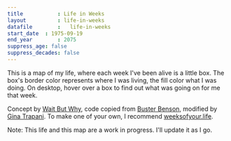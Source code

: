 ```yaml
---
title 			: Life in Weeks
layout			: life-in-weeks
datafile		:	life-in-weeks
start_date	: 1975-09-19
end_year		: 2075
suppress_age: false
suppress_decades: false
---
```


This is a map of my life, where each week I've been alive is a little box. The box's border color represents where I was living, the fill color what I was doing. On desktop, hover over a box to find out what was going on for me that week.

Concept by [Wait But Why](https://waitbutwhy.com/2014/05/life-weeks.html), code copied from [Buster Benson](https://busterbenson.com/life-in-weeks), modified by [Gina Trapani](https://ginatrapani.org). To make one of your own, I recommend [weeksofyour.life](https://www.weeksofyour.life/).

Note: This life and this map are a work in progress. I'll update it as I go.
